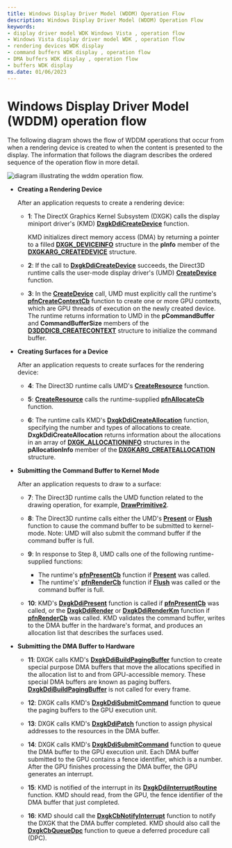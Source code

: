 ```yaml
---
title: Windows Display Driver Model (WDDM) Operation Flow
description: Windows Display Driver Model (WDDM) Operation Flow
keywords:
- display driver model WDK Windows Vista , operation flow
- Windows Vista display driver model WDK , operation flow
- rendering devices WDK display
- command buffers WDK display , operation flow
- DMA buffers WDK display , operation flow
- buffers WDK display
ms.date: 01/06/2023
---
```


# Windows Display Driver Model (WDDM) operation flow

The following diagram shows the flow of WDDM operations that occur from when a rendering device is created to when the content is presented to the display. The information that follows the diagram describes the ordered sequence of the operation flow in more detail.

![diagram illustrating the wddm operation flow.](images/lddmflow.png)

* **Creating a Rendering Device**

  After an application requests to create a rendering device:

  * **1**: The DirectX Graphics Kernel Subsystem (DXGK) calls the display miniport driver's (KMD) [**DxgkDdiCreateDevice**](/windows-hardware/drivers/ddi/d3dkmddi/nc-d3dkmddi-dxgkddi_createdevice) function.

    KMD initializes direct memory access (DMA) by returning a pointer to a filled [**DXGK_DEVICEINFO**](/windows-hardware/drivers/ddi/d3dkmddi/ns-d3dkmddi-_dxgk_deviceinfo) structure in the **pInfo** member of the [**DXGKARG_CREATEDEVICE**](/windows-hardware/drivers/ddi/d3dkmddi/ns-d3dkmddi-_dxgkarg_createdevice) structure.

  * **2**: If the call to [**DxgkDdiCreateDevice**](/windows-hardware/drivers/ddi/d3dkmddi/nc-d3dkmddi-dxgkddi_createdevice) succeeds, the Direct3D runtime calls the user-mode display driver's (UMD) [**CreateDevice**](/windows-hardware/drivers/ddi/d3dumddi/nc-d3dumddi-pfnd3dddi_createdevice) function.

  * **3**: In the [**CreateDevice**](/windows-hardware/drivers/ddi/d3dumddi/nc-d3dumddi-pfnd3dddi_createdevice) call, UMD must explicitly call the runtime's [**pfnCreateContextCb**](/windows-hardware/drivers/ddi/d3dumddi/nc-d3dumddi-pfnd3dddi_createcontextcb) function to create one or more GPU contexts, which are GPU threads of execution on the newly created device. The runtime returns information to UMD in the **pCommandBuffer** and **CommandBufferSize** members of the [**D3DDDICB_CREATECONTEXT**](/windows-hardware/drivers/ddi/d3dumddi/ns-d3dumddi-_d3dddicb_createcontext) structure to initialize the command buffer.

* **Creating Surfaces for a Device**

  After an application requests to create surfaces for the rendering device:

  * **4**:  The Direct3D runtime calls UMD's [**CreateResource**](/windows-hardware/drivers/ddi/d3dumddi/nc-d3dumddi-pfnd3dddi_createresource) function.

  * **5**: [**CreateResource**](/windows-hardware/drivers/ddi/d3dumddi/nc-d3dumddi-pfnd3dddi_createresource) calls the runtime-supplied [**pfnAllocateCb**](/windows-hardware/drivers/ddi/d3dumddi/nc-d3dumddi-pfnd3dddi_allocatecb) function.

  * **6**: The runtime calls KMD's [**DxgkDdiCreateAllocation**](/windows-hardware/drivers/ddi/d3dkmddi/nc-d3dkmddi-dxgkddi_createallocation) function, specifying the number and types of allocations to create. **DxgkDdiCreateAllocation** returns information about the allocations in an array of [**DXGK_ALLOCATIONINFO**](/windows-hardware/drivers/ddi/d3dkmddi/ns-d3dkmddi-_dxgk_allocationinfo) structures in the **pAllocationInfo** member of the [**DXGKARG_CREATEALLOCATION**](/windows-hardware/drivers/ddi/d3dkmddi/ns-d3dkmddi-_dxgkarg_createallocation) structure.

* **Submitting the Command Buffer to Kernel Mode**

  After an application requests to draw to a surface:

  * **7**: The Direct3D runtime calls the UMD function related to the drawing operation, for example, [**DrawPrimitive2**](/windows-hardware/drivers/ddi/d3dumddi/nc-d3dumddi-pfnd3dddi_drawprimitive2).

  * **8**: The Direct3D runtime calls either the UMD's [**Present**](/windows-hardware/drivers/ddi/d3dumddi/nc-d3dumddi-pfnd3dddi_present) or [**Flush**](/windows-hardware/drivers/ddi/d3dumddi/nc-d3dumddi-pfnd3dddi_flush) function to cause the command buffer to be submitted to kernel-mode. Note: UMD will also submit the command buffer if the command buffer is full.

  * **9**: In response to Step 8, UMD calls one of the following runtime-supplied functions:

    * The runtime's [**pfnPresentCb**](/windows-hardware/drivers/ddi/d3dumddi/nc-d3dumddi-pfnd3dddi_presentcb) function if [**Present**](/windows-hardware/drivers/ddi/d3dumddi/nc-d3dumddi-pfnd3dddi_present) was called.
    * The runtime's' [**pfnRenderCb**](/windows-hardware/drivers/ddi/d3dumddi/nc-d3dumddi-pfnd3dddi_rendercb) function if [**Flush**](/windows-hardware/drivers/ddi/d3dumddi/nc-d3dumddi-pfnd3dddi_flush) was called or the command buffer is full.

  * **10**: KMD's [**DxgkDdiPresent**](/windows-hardware/drivers/ddi/d3dkmddi/nc-d3dkmddi-dxgkddi_present) function is called if [**pfnPresentCb**](/windows-hardware/drivers/ddi/d3dumddi/nc-d3dumddi-pfnd3dddi_presentcb) was called, or the [**DxgkDdiRender**](/windows-hardware/drivers/ddi/d3dkmddi/nc-d3dkmddi-dxgkddi_render) or [**DxgkDdiRenderKm**](/windows-hardware/drivers/ddi/d3dkmddi/nc-d3dkmddi-dxgkddi_renderkm) function if [**pfnRenderCb**](/windows-hardware/drivers/ddi/d3dumddi/nc-d3dumddi-pfnd3dddi_rendercb) was called. KMD validates the command buffer, writes to the DMA buffer in the hardware's format, and produces an allocation list that describes the surfaces used.

* **Submitting the DMA Buffer to Hardware**

  * **11**: DXGK calls KMD's [**DxgkDdiBuildPagingBuffer**](/windows-hardware/drivers/ddi/d3dkmddi/nc-d3dkmddi-dxgkddi_buildpagingbuffer) function to create special purpose DMA buffers that move the allocations specified in the allocation list to and from GPU-accessible memory. These special DMA buffers are known as paging buffers. [**DxgkDdiBuildPagingBuffer**](/windows-hardware/drivers/ddi/d3dkmddi/nc-d3dkmddi-dxgkddi_buildpagingbuffer) is not called for every frame.

  * **12**: DXGK calls KMD's [**DxgkDdiSubmitCommand**](/windows-hardware/drivers/ddi/d3dkmddi/nc-d3dkmddi-dxgkddi_submitcommand) function to queue the paging buffers to the GPU execution unit.

  * **13**: DXGK calls KMD's [**DxgkDdiPatch**](/windows-hardware/drivers/ddi/d3dkmddi/nc-d3dkmddi-dxgkddi_patch) function to assign physical addresses to the resources in the DMA buffer.

  * **14**: DXGK calls KMD's [**DxgkDdiSubmitCommand**](/windows-hardware/drivers/ddi/d3dkmddi/nc-d3dkmddi-dxgkddi_submitcommand) function to queue the DMA buffer to the GPU execution unit. Each DMA buffer submitted to the GPU contains a fence identifier, which is a number. After the GPU finishes processing the DMA buffer, the GPU generates an interrupt.

  * **15**: KMD is notified of the interrupt in its [**DxgkDdiInterruptRoutine**](/windows-hardware/drivers/ddi/dispmprt/nc-dispmprt-dxgkddi_interrupt_routine) function. KMD should read, from the GPU, the fence identifier of the DMA buffer that just completed.

  * **16**: KMD should call the [**DxgkCbNotifyInterrupt**](/windows-hardware/drivers/ddi/d3dkmddi/nc-d3dkmddi-dxgkcb_notify_interrupt) function to notify the DXGK that the DMA buffer completed. KMD should also call the [**DxgkCbQueueDpc**](/windows-hardware/drivers/ddi/dispmprt/nc-dispmprt-dxgkcb_queue_dpc) function to queue a deferred procedure call (DPC).
